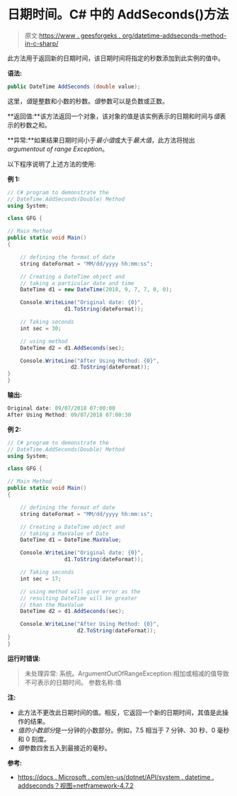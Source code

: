 # 日期时间。C# 中的 AddSeconds()方法

> 原文:[https://www . geesforgeks . org/datetime-addseconds-method-in-c-sharp/](https://www.geeksforgeeks.org/datetime-addseconds-method-in-c-sharp/)

此方法用于返回新的日期时间，该日期时间将指定的秒数添加到此实例的值中。

**语法:**

```cs
public DateTime AddSeconds (double value);
```

这里，*值*是整数和小数的秒数。*值*参数可以是负数或正数。

**返回值:**该方法返回一个对象，该对象的值是该实例表示的日期和时间与*值*表示的秒数之和。

**异常:**如果结果日期时间小于*最小值*或大于*最大值*，此方法将抛出*argumentout of range Exception*。

以下程序说明了上述方法的使用:

**例 1:**

```cs
// C# program to demonstrate the
// DateTime.AddSeconds(Double) Method
using System;

class GFG {

// Main Method
public static void Main()
{

    // defining the format of date
    string dateFormat = "MM/dd/yyyy hh:mm:ss";

    // Creating a DateTime object and 
    // taking a particular date and time
    DateTime d1 = new DateTime(2018, 9, 7, 7, 0, 0);

    Console.WriteLine("Original date: {0}",
                  d1.ToString(dateFormat));

    // Taking seconds
    int sec = 30;

    // using method
    DateTime d2 = d1.AddSeconds(sec);

    Console.WriteLine("After Using Method: {0}",
                    d2.ToString(dateFormat));
}
}
```

**输出:**

```cs
Original date: 09/07/2018 07:00:00
After Using Method: 09/07/2018 07:00:30

```

**例 2:**

```cs
// C# program to demonstrate the
// DateTime.AddSeconds(Double) Method
using System;

class GFG {

// Main Method
public static void Main()
{

    // defining the format of date
    string dateFormat = "MM/dd/yyyy hh:mm:ss";

    // Creating a DateTime object and 
    // taking a MaxValue of Date
    DateTime d1 = DateTime.MaxValue;

    Console.WriteLine("Original date: {0}",
                  d1.ToString(dateFormat));

    // Taking seconds
    int sec = 17;

    // using method will give error as the
    // resulting DateTime will be greater 
    // than the MaxValue
    DateTime d2 = d1.AddSeconds(sec);

    Console.WriteLine("After Using Method: {0}",
                      d2.ToString(dateFormat));
}
}
```

**运行时错误:**

> 未处理异常:
> 系统。ArgumentOutOfRangeException:相加或相减的值导致不可表示的日期时间。
> 参数名称:值

**注:**

*   此方法不更改此日期时间的值。相反，它返回一个新的日期时间，其值是此操作的结果。
*   *值的小数部分*是一分钟的小数部分。例如，7.5 相当于 7 分钟、30 秒、0 毫秒和 0 刻度。
*   *值*参数四舍五入到最接近的毫秒。

**参考:**

*   [https://docs . Microsoft . com/en-us/dotnet/API/system . datetime . addseconds？视图=netframework-4.7.2](https://docs.microsoft.com/en-us/dotnet/api/system.datetime.addseconds?view=netframework-4.7.2)